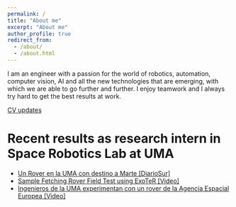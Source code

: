 ```yaml
---
permalink: /
title: "About me"
excerpt: "About me"
author_profile: true
redirect_from: 
  - /about/
  - /about.html
---
```


I am an engineer with a passion for the world of robotics, automation, computer vision, AI and all the new technologies that are emerging, with which we are able to go further and further. I enjoy teamwork and I always try hard to get the best results at work.

[CV updates](https://emichester.github.io/cv/)

Recent results as research intern in Space Robotics Lab at UMA
======
* [Un Rover en la UMA con destino a Marte [DiarioSur]](https://www.diariosur.es/cronica-universitaria/rover-destino-marte-20211116000344-ntvo.html)
* [Sample Fetching Rover Field Test using ExoTeR [Video]](https://youtu.be/6nDSPn1uV7E)
* [Ingenieros de la UMA experimentan con un rover de la Agencia Espacial Europea [Video]](https://youtu.be/PLyQmYqww28)